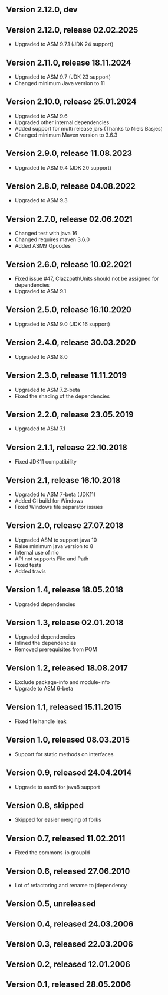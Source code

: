 ## Version 2.12.0, dev

## Version 2.12.0, release 02.02.2025

- Upgraded to ASM 9.7.1 (JDK 24 support)

## Version 2.11.0, release 18.11.2024

- Upgraded to ASM 9.7 (JDK 23 support)
- Changed minimum Java version to 11

## Version 2.10.0, release 25.01.2024

- Upgraded to ASM 9.6
- Upgraded other internal dependencies
- Added support for multi release jars (Thanks to Niels Basjes)
- Changed minimum Maven version to 3.6.3

## Version 2.9.0, release 11.08.2023

- Upgraded to ASM 9.4 (JDK 20 support)

## Version 2.8.0, release 04.08.2022

- Upgraded to ASM 9.3

## Version 2.7.0, release 02.06.2021

- Changed test with java 16
- Changed requires maven 3.6.0
- Added ASM9 Opcodes

## Version 2.6.0, release 10.02.2021

- Fixed issue #47, ClazzpathUnits should not be assigned for dependencies
- Upgraded to ASM 9.1

## Version 2.5.0, release 16.10.2020

- Upgraded to ASM 9.0 (JDK 16 support)

## Version 2.4.0, release 30.03.2020

- Upgraded to ASM 8.0

## Version 2.3.0, release 11.11.2019

- Upgraded to ASM 7.2-beta
- Fixed the shading of the dependencies

## Version 2.2.0, release 23.05.2019

- Upgraded to ASM 7.1

## Version 2.1.1, release 22.10.2018

- Fixed JDK11 compatibility

## Version 2.1, release 16.10.2018

- Upgraded to ASM 7-beta (JDK11)
- Added CI build for Windows
- Fixed Windows file separator issues

## Version 2.0, release 27.07.2018

- Upgraded ASM to support java 10
- Raise minimum java version to 8
- Internal use of nio
- API not supports File and Path
- Fixed tests
- Added travis

## Version 1.4, release 18.05.2018

- Upgraded dependencies

## Version 1.3, release 02.01.2018

- Upgraded dependencies
- Inlined the dependencies
- Removed prerequisites from POM

## Version 1.2, released 18.08.2017

- Exclude package-info and module-info
- Upgrade to ASM 6-beta

## Version 1.1, released 15.11.2015

- Fixed file handle leak

## Version 1.0, released 08.03.2015

- Support for static methods on interfaces

## Version 0.9, released 24.04.2014

- Upgrade to asm5 for java8 support

## Version 0.8, skipped

- Skipped for easier merging of forks

## Version 0.7, released 11.02.2011

- Fixed the commons-io groupId

## Version 0.6, released 27.06.2010

- Lot of refactoring and rename to jdependency

## Version 0.5, unreleased

## Version 0.4, released 24.03.2006

## Version 0.3, released 22.03.2006

## Version 0.2, released 12.01.2006

## Version 0.1, released 28.05.2006
